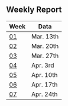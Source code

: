 ## Weekly Report

|Week|Data|
|-|-|
|[01](./01.md)|Mar. 13th|
|[02](./02.md)|Mar. 20th|
|[03](./03.md)|Mar. 27th|
|[04](./04.md)|Apr. 3rd |
|[05](./05.md)|Apr. 10th|
|[06](./06.md)|Apr. 17th|
|[07](./07.md)|Apr. 24th|
